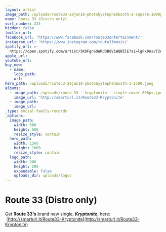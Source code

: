 ```yaml
---
layout: artist
image_path: /uploads/route33-20jan18-photobystephenbooth-2-square-1000px.jpeg
name: Route 33 (Distro only)
sort_number: 225
hidden: false
twitter_url:
facebook_url: 'https://www.facebook.com/route33entertainment/'
instagram_url: 'https://www.instagram.com/route33music/'
spotify_url: >-
  https://open.spotify.com/artist/5KDFgnaOWRd3B8V1WQWZlE?si=lgFk0nsvT2efFNUBaKL29QCN?si=6B1AlYBMQ9ODFd2sEuw5IA
apple_url:
youtube_url:
buy_now:
  - name:
    logo_path:
    url:
hero_path: /uploads/route33-20jan18-photobystephenbooth-1-1500.jpeg
albums:
  - image_path: /uploads/route-33---kryptonite---single-cover-600px.jpeg
    image_url: 'http://smarturl.it/Route33-Kryptonite'
  - image_path:
    image_url:
_type: social-family-records
_options:
  image_path:
    width: 500
    height: 500
    resize_style: contain
  hero_path:
    width: 1500
    height: 1000
    resize_style: contain
  logo_path:
    width: 200
    height: 200
    expandable: false
    uploads_dir: uploads/logos
---
```


# **Route 33 (Distro only)**

Get **Route 33's** brand new single, ***Kryptonite***, here:  [http://smarturl.it/Route33-Kryptonite](http://smarturl.it/Route33-Kryptonite)